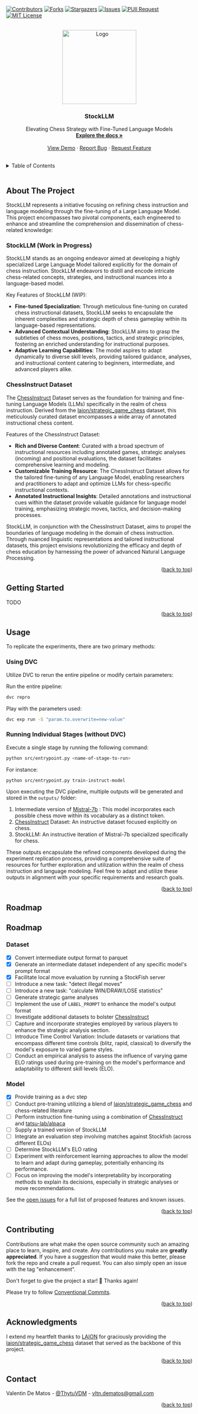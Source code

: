 <div id="top"></div>

[![Contributors][contributors-shield]][contributors-url]
[![Forks][forks-shield]][forks-url]
[![Stargazers][stars-shield]][stars-url]
[![Issues][issues-shield]][issues-url]
[![PUll Request][pr-shield]][pr-url]
[![MIT License][license-shield]][license-url]


<br />
<div align="center">
  <a href="https://github.com/Thytu/StockLLM">
    <img src="https://i.ibb.co/rcBKty6/Stock-LLM-min.png" alt="Logo" width="200" height="200">
  </a>

  <h3 align="center">StockLLM</h3>

  <p align="center">
    Elevating Chess Strategy with Fine-Tuned Language Models
    <br />
    <a href="#usage"><strong>Explore the docs »</strong></a>
    <br />
    <br />
    <a href="#about-the-project">View Demo</a>
    · <a href="https://github.com/Thytu/StockLLM/issues">Report Bug</a>
    · <a href="https://github.com/Thytu/StockLLM/issues">Request Feature</a>
  </p>
</div>

<br/>

<!-- TABLE OF CONTENTS -->
<details>
  <summary>Table of Contents</summary>
  <ol>
    <li><a href="#about-the-project">About The Project</a></li>
    <li><a href="#getting-started">Getting Started</a></li>
    <li><a href="#usage">Usage</a></li>
    <li><a href="#roadmap">Roadmap</a></li>
    <li><a href="#contributing">Contributing</a></li>
    <li><a href="#acknowledgments">Acknowledgments</a></li>
    <li><a href="#contact">Contact</a></li>
  </ol>
</details>

<br/>


## About The Project

StockLLM represents a initiative focusing on refining chess instruction and language modeling through the fine-tuning of a Large Language Model. This project encompasses two pivotal components, each engineered to enhance and streamline the comprehension and dissemination of chess-related knowledge:

### StockLLM (Work in Progress)
StockLLM stands as an ongoing endeavor aimed at developing a highly specialized Large Language Model tailored explicitly for the domain of chess instruction.
StockLLM endeavors to distill and encode intricate chess-related concepts, strategies, and instructional nuances into a language-based model.

Key Features of StockLLM (WIP):

* **Fine-tuned Specialization**: Through meticulous fine-tuning on curated chess instructional datasets, StockLLM seeks to encapsulate the inherent complexities and strategic depth of chess gameplay within its language-based representations.
* **Advanced Contextual Understanding**: StockLLM aims to grasp the subtleties of chess moves, positions, tactics, and strategic principles, fostering an enriched understanding for instructional purposes.
* **Adaptive Learning Capabilities**: The model aspires to adapt dynamically to diverse skill levels, providing tailored guidance, analyses, and instructional content catering to beginners, intermediate, and advanced players alike.

### ChessInstruct Dataset
The [ChessInstruct](https://huggingface.co/datasets/Thytu/ChessInstruct) Dataset serves as the foundation for training and fine-tuning Language Models (LLMs) specifically in the realm of chess instruction.
Derived from the [laion/strategic_game_chess](https://huggingface.co/datasets/laion/strategic_game_chess) dataset, this meticulously curated dataset encompasses a wide array of annotated instructional chess content.

Features of the ChessInstruct Dataset:

* **Rich and Diverse Content**: Curated with a broad spectrum of instructional resources including annotated games, strategic analyses (incoming) and positional evaluations, the dataset facilitates comprehensive learning and modeling.
* **Customizable Training Resource**: The ChessInstruct Dataset allows for the tailored fine-tuning of any Language Model, enabling researchers and practitioners to adapt and optimize LLMs for chess-specific instructional contexts.
* **Annotated Instructional Insights**: Detailed annotations and instructional cues within the dataset provide valuable guidance for language model training, emphasizing strategic moves, tactics, and decision-making processes.

StockLLM, in conjunction with the ChessInstruct Dataset, aims to propel the boundaries of language modeling in the domain of chess instruction.
Through nuanced linguistic representations and tailored instructional datasets, this project envisions revolutionizing the efficacy and depth of chess education by harnessing the power of advanced Natural Language Processing.


<p align="right">(<a href="#top">back to top</a>)</p>


## Getting Started

TODO

<p align="right">(<a href="#top">back to top</a>)</p>



## Usage

To replicate the experiments, there are two primary methods:

### Using DVC

Utilize DVC to rerun the entire pipeline or modify certain parameters:

Run the entire pipeline:
```bash
dvc repro
```

Play with the parameters used:
```bash
dvc exp run -S "param.to.overwrite=new-value"
```

### Running Individual Stages (without DVC)

Execute a single stage by running the following command:
```bash
python src/entrypoint.py <name-of-stage-to-run>
```

For instance:
```bash
python src/entrypoint.py train-instruct-model
```


Upon executing the DVC pipeline, multiple outputs will be generated and stored in the `outputs/` folder:

1. Intermediate version of [Mistral-7b](https://huggingface.co/mistralai/Mistral-7B-v0.1) : This model incorporates each possible chess move within its vocabulary as a distinct token.
2. [ChessInstruct](https://huggingface.co/datasets/Thytu/ChessInstruct) Dataset: An instructive dataset focused explicitly on chess.
3. StockLLM: An instructive iteration of Mistral-7b specialized specifically for chess.

These outputs encapsulate the refined components developed during the experiment replication process, providing a comprehensive suite of resources for further exploration and utilization within the realm of chess instruction and language modeling.
Feel free to adapt and utilize these outputs in alignment with your specific requirements and research goals.


<p align="right">(<a href="#top">back to top</a>)</p>


## Roadmap

## Roadmap

### Dataset
 - [x] Convert intermediate output format to parquet
 - [x] Generate an intermediate dataset independent of any specific model's prompt format
 - [x] Facilitate local move evaluation by running a StockFish server
 - [ ] Introduce a new task: "detect illegal moves"
 - [ ] Introduce a new task: "calculate WIN/DRAW/LOSE statistics"
 - [ ] Generate strategic game analyses
 - [ ] Implement the use of `LABEL_PROMPT` to enhance the model's output format
 - [ ] Investigate additional datasets to bolster [ChessInstruct](https://huggingface.co/datasets/Thytu/ChessInstruct)
 - [ ] Capture and incorporate strategies employed by various players to enhance the strategic analysis section.
 - [ ] Introduce Time Control Variation: Include datasets or variations that encompass different time controls (blitz, rapid, classical) to diversify the model's exposure to varied game styles.
 - [ ] Conduct an empirical analysis to assess the influence of varying game ELO ratings used during pre-training on the model's performance and adaptability to different skill levels (ELO).

### Model
 - [x] Provide training as a dvc step
 - [ ] Conduct pre-training utilizing a blend of [laion/strategic_game_chess](https://huggingface.co/datasets/laion/strategic_game_chess) and chess-related literature
 - [ ] Perform instruction fine-tuning using a combination of [ChessInstruct](https://huggingface.co/datasets/Thytu/ChessInstruct) and [tatsu-lab/alpaca](https://huggingface.co/datasets/tatsu-lab/alpaca)
 - [ ] Supply a trained version of StockLLM
 - [ ] Integrate an evaluation step involving matches against Stockfish (across different ELOs)
 - [ ] Determine StockLLM's ELO rating
 - [ ] Experiment with reinforcement learning approaches to allow the model to learn and adapt during gameplay, potentially enhancing its performance.
 - [ ] Focus on improving the model's interpretability by incorporating methods to explain its decisions, especially in strategic analyses or move recommendations.
 
See the [open issues](https://github.com/Thytu/StockLLM/issues) for a full list of proposed features and known issues.


<p align="right">(<a href="#top">back to top</a>)</p>



## Contributing

Contributions are what make the open source community such an amazing place to learn, inspire, and create. Any contributions you make are **greatly appreciated**.
If you have a suggestion that would make this better, please fork the repo and create a pull request. You can also simply open an issue with the tag "enhancement".

Don't forget to give the project a star! 🌟 Thanks again!

Please try to follow [Conventional Commits](https://www.conventionalcommits.org/en/v1.0.0/).

<p align="right">(<a href="#top">back to top</a>)</p>


## Acknowledgments

I extend my heartfelt thanks to [LAION](https://laion.ai/) for graciously providing the [laion/strategic_game_chess](https://huggingface.co/datasets/laion/strategic_game_chess?row=0) dataset that served as the backbone of this project.

<p align="right">(<a href="#top">back to top</a>)</p>



## Contact

Valentin De Matos - [@ThytuVDM](https://twitter.com/ThytuVDM) - vltn.dematos@gmail.com

<p align="right">(<a href="#top">back to top</a>)</p>


<!-- MARKDOWN LINKS & IMAGES -->
[contributors-shield]: https://img.shields.io/github/contributors/Thytu/StockLLM.svg?style=for-the-badge
[contributors-url]: https://github.com/Thytu/StockLLM/graphs/contributors
[pr-shield]: https://img.shields.io/github/issues-pr/Thytu/StockLLM.svg?style=for-the-badge
[pr-url]: https://github.com/Thytu/StockLLM/pulls
[issues]: https://img.shields.io/github/issues/Thytu/StockLLM
[forks-shield]: https://img.shields.io/github/forks/Thytu/StockLLM.svg?style=for-the-badge&
[forks-url]: https://github.com/Thytu/StockLLM/network/members
[stars-shield]: https://img.shields.io/github/stars/Thytu/StockLLM.svg?style=for-the-badge&
[stars-url]: https://github.com/Thytu/StockLLM/stargazers
[issues-shield]: https://img.shields.io/github/issues/Thytu/StockLLM.svg?style=for-the-badge&
[issues-url]: https://github.com/Thytu/StockLLM/issues
[license-shield]: https://img.shields.io/github/license/Thytu/StockLLM.svg?style=for-the-badge&
[license-url]: https://github.com/Thytu/StockLLM/blob/master/LICENSE
[product-screenshot]: .img/demo-simple.gif
